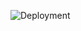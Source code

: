 ![Deployment](https://github.com/cupofvilatte/wedding-website/actions/workflows/deploy.yml/badge.svg)
